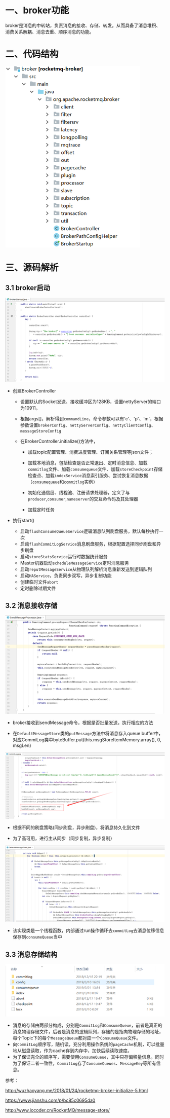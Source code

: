 # 一、broker功能

broker是消息的中转站，负责消息的接收、存储、转发。从而具备了消息堆积、消费关系解耦、消息去重、顺序消息的功能。

# 二、代码结构

![1552139238842](https://github.com/aBlackAnt/rq-study/blob/master/broker/images/1552139238842.png?raw=true)

# 三、源码解析

## 3.1 broker启动

![1552139471112](https://github.com/aBlackAnt/rq-study/blob/master/broker/images/1552139471112.png?raw=true)

- 创建BrokerController

  - 设置默认的Socket发送、接收缓冲区为128KB，设置nettyServer的端口为10911。

  - 根据args[]，解析得到`commandLine`，命令参数可以有'c'、'p'、'm'，根据参数设置`brokerConfig`、`nettyServerConfig`、`nettyClientConfig`、`messageStoreConfig`

  - 在BrokerController.initialize()方法中，

    - 加载topic配置管理、消费进度管理、订阅关系管理等json文件；

    - 加载本地消息，包括检查是否正常退出、定时消息信息、加载`commitlog`文件、加载`consumequeue`文件、加载`storeCheckpoint`存储检查点、加载`indexService`消息索引服务、尝试恢复消息数据（`consumequeue`和`commitlog`实例）

    - 初始化通信层、线程池、注册请求处理器，定义了与`producer`,`consumer`,`nameserver`的交互命令码及其处理器

    - 加载定时任务

- 执行start()
  - 启动`flushConsumeQueueService`逻辑消息队列刷盘服务，默认每秒执行一次
  - 启动`flushCommitLogService`消息刷盘服务，根据配置选择同步刷盘和异步刷盘
  - 启动`storeStatsService`运行时数据统计服务
  - Master机器启动`scheduleMessageService`定时消息服务
  - 启动`reputMessageService`从物理队列解析消息重新发送到逻辑队列
  - 启动`HAService`，负责同步双写，异步复制功能
  - 创建临时文件`abort`
  - 定时删除过期文件

## 3.2 消息接收存储

![1552198148200](https://github.com/aBlackAnt/rq-study/blob/master/broker/images/1552198148200.png?raw=true)

- broker接收到sendMessage命令，根据是否批量发送，执行相应的方法

- 在`DefaultMessageStore`类的`putMessage`方法中将消息存入queue buffer中，对应CommiLog类中byteBuffer.put(this.msgStoreItemMemory.array(), 0, msgLen)

![1552208610912](https://github.com/aBlackAnt/rq-study/blob/master/broker/images/1552208610912.png?raw=true)

- 根据不同的刷盘策略(同步刷盘，异步刷盘)，将消息持久化到文件

- 为了高可用，进行主从同步（同步复制，异步复制）


![1552210211848](https://github.com/aBlackAnt/rq-study/blob/master/broker/images/1552210211848.png?raw=true)

- 该实现类是一个线程函数，内部通过run操作循环去`commitLog`去消息位移信息保存到`consumeQueue`当中



## 3.3 消息存储结构

![1552206950348](https://github.com/aBlackAnt/rq-study/blob/master/broker/images/1552206950348.png?raw=true)

- 消息的存储由两部分构成，分别是`CommitLog`和`ComsumeQueue`，前者是真正的消息物理存储文件，后者是消息的逻辑队列，存储的是指向物理存储的地址，每个Topic下的每个`MessageQueue`都对应一个`ConsumeQueue`文件。
- 向`CommitLog`顺序写，随机读，充分利用操作系统的`pageCache`机制，可以批量地从磁盘读取，作为cache存到内存中，加快后续读取速度。
- 为了保证完全的顺序写，需要使用`ConsumeQueue`，其中只存偏移量信息。同时为了保证二者一致性，`CommitLog`存了`ConsumeQueues`、`MessageKey`等所有信息。

参考：

http://wuzhaoyang.me/2018/01/24/rocketmq-broker-initialize-5.html

https://www.jianshu.com/p/bc85c0695da0

http://www.iocoder.cn/RocketMQ/message-store/